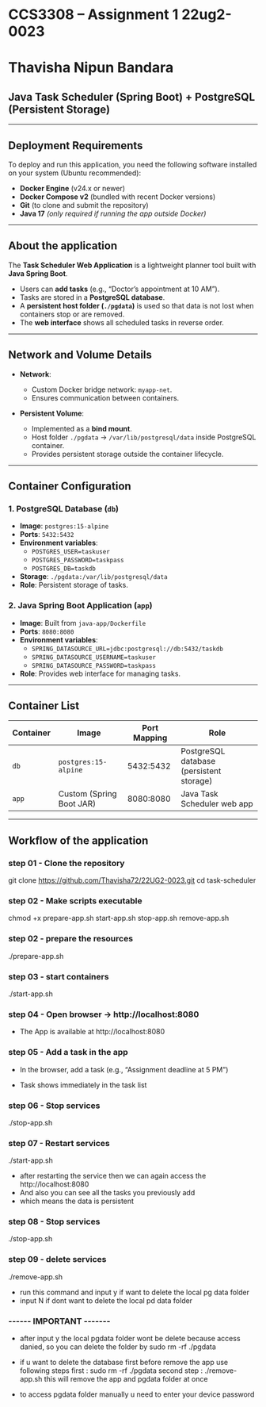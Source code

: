 # CCS3308 – Assignment 1 22ug2-0023  
# Thavisha Nipun Bandara
## Java Task Scheduler (Spring Boot) + PostgreSQL (Persistent Storage)

---

##  Deployment Requirements
To deploy and run this application, you need the following software installed on your system (Ubuntu recommended):

- **Docker Engine** (v24.x or newer) 
- **Docker Compose v2** (bundled with recent Docker versions) 
- **Git** (to clone and submit the repository) 
- **Java 17** *(only required if running the app outside Docker)*

---

## About the application
The **Task Scheduler Web Application** is a lightweight planner tool built with **Java Spring Boot**. 

- Users can **add tasks** (e.g., “Doctor’s appointment at 10 AM”). 
- Tasks are stored in a **PostgreSQL database**. 
- A **persistent host folder (`./pgdata`)** is used so that data is not lost when containers stop or are removed. 
- The **web interface** shows all scheduled tasks in reverse order. 

---

##  Network and Volume Details
- **Network**: 
  - Custom Docker bridge network: `myapp-net`. 
  - Ensures communication between containers. 

- **Persistent Volume**: 
  - Implemented as a **bind mount**. 
  - Host folder `./pgdata` → `/var/lib/postgresql/data` inside PostgreSQL container. 
  - Provides persistent storage outside the container lifecycle. 

---

## Container Configuration
### 1. PostgreSQL Database (`db`)
- **Image**: `postgres:15-alpine` 
- **Ports**: `5432:5432` 
- **Environment variables**: 
  - `POSTGRES_USER=taskuser` 
  - `POSTGRES_PASSWORD=taskpass` 
  - `POSTGRES_DB=taskdb` 
- **Storage**: `./pgdata:/var/lib/postgresql/data` 
- **Role**: Persistent storage of tasks. 

### 2. Java Spring Boot Application (`app`)
- **Image**: Built from `java-app/Dockerfile` 
- **Ports**: `8080:8080` 
- **Environment variables**: 
  - `SPRING_DATASOURCE_URL=jdbc:postgresql://db:5432/taskdb` 
  - `SPRING_DATASOURCE_USERNAME=taskuser` 
  - `SPRING_DATASOURCE_PASSWORD=taskpass` 
- **Role**: Provides web interface for managing tasks. 

---

## Container List
| Container | Image                     | Port Mapping | Role                                     |
|-----------|---------------------------|--------------|------------------------------------------|
| `db`      | `postgres:15-alpine`      | 5432:5432    | PostgreSQL database (persistent storage) |
| `app`     | Custom (Spring Boot JAR)  | 8080:8080    | Java Task Scheduler web app              |


-----------------------------------------------------------------------------------------
## Workflow of the application

### step 01 - Clone the repository
git clone https://github.com/Thavisha72/22UG2-0023.git
cd task-scheduler

### step 02 - Make scripts executable
chmod +x prepare-app.sh start-app.sh stop-app.sh remove-app.sh

### step 02 - prepare the resources
./prepare-app.sh

### step 03 - start containers
./start-app.sh

### step 04 - Open browser → http://localhost:8080

- The App is available at http://localhost:8080

### step 05 - Add a task in the app

- In the browser, add a task (e.g., “Assignment deadline at 5 PM”)

- Task shows immediately in the task list

### step 06 - Stop services
./stop-app.sh

### step 07 - Restart services
./start-app.sh
- after restarting the service then we can again access the http://localhost:8080
- And also you can see all the tasks you previously add
- which means the data is persistent
### step 08 - Stop services
./stop-app.sh 

### step 09 - delete services
./remove-app.sh

- run this command and input y if want to delete the local pg data folder
- input N if dont want to delete the local pd data folder

### ------ IMPORTANT -------

- after input y the local pgdata folder wont be delete because access danied, so you can delete the folder by
sudo rm -rf ./pgdata
 
- if u want to delete the database first before remove the app use following steps
first : sudo rm -rf ./pgdata
second step : ./remove-app.sh
this will remove the app and pgdata folder at once
   
- to access pgdata folder manually u need to enter your device password
